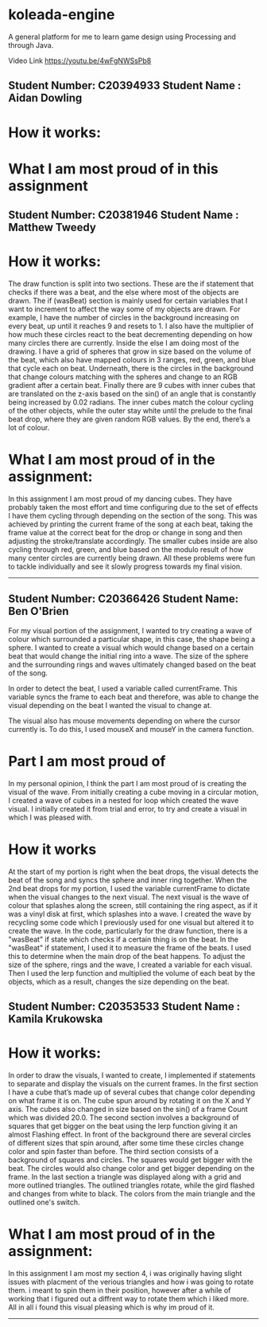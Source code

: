 # koleada-engine
A general platform for me to learn game design using Processing and through Java.

Video Link
https://youtu.be/4wFgNWSsPb8

Student Number: C20394933
Student Name  : Aidan Dowling
---
# How it works:

# What I am  most proud of in this assignment

Student Number: C20381946
Student Name  : Matthew Tweedy
---
# How it works:
The draw function is split into two sections. These are the if statement that checks if there was a beat, and the else where most of the objects are drawn. The if (wasBeat) section is mainly used for certain variables that I want to increment to affect the way some of my objects are drawn. For example, I have the number of circles in the background increasing on every beat, up until it reaches 9 and resets to 1. I also have the multiplier of how much these circles react to the beat decrementing depending on how many circles there are currently. Inside the else I am doing most of the drawing. I have a grid of spheres that grow in size based on the volume of the beat, which also have mapped colours in 3 ranges, red, green, and blue that cycle each on beat. Underneath, there is the circles in the background that change colours matching with the spheres and change to an RGB gradient after a certain beat. Finally there are 9 cubes with inner cubes that are translated on the z-axis based on the sin() of an angle that is constantly being increased by 0.02 radians. The inner cubes match the colour cycling of the other objects, while the outer stay white until the prelude to the final beat drop, where they are given random RGB values. By the end, there’s a lot of colour.

# What I am most proud of in the assignment:
In this assignment I am most proud of my dancing cubes. They have probably taken the most effort and time configuring due to the set of effects I have them cycling through depending on the section of the song. This was achieved by printing the current frame of the song at each beat, taking the frame value at the correct beat for the drop or change in song and then adjusting the stroke/translate accordingly. The smaller cubes inside are also cycling through red, green, and blue based on the modulo result of how many center circles are currently being drawn. All these problems were fun to tackle individually and see it slowly progress towards my final vision.

-----

Student Number: C20366426
Student Name: Ben O'Brien
---
For my visual portion of the assignment, I wanted to try creating a wave of colour which surrounded a particular shape, in this case, the shape being a sphere. I wanted to create a visual which would change based on a certain beat that would change the initial ring into a wave. The size of the sphere and the surrounding rings and waves ultimately changed based on the beat of the song.

In order to detect the beat, I used a variable called currentFrame.
This variable syncs the frame to each beat and therefore, was able to change the visual depending on the beat I wanted the visual to change at.

The visual also has mouse movements depending on where the cursor currently is. To do this, I used mouseX and mouseY in the camera function.

# Part I am most proud of
In my personal opinion, I think the part I am most proud of is creating the visual of the wave. From initially creating a cube moving in a circular motion, I created a wave of cubes in a nested for loop which created the wave visual. I initially created it from trial and error, to try and create a visual in which I was pleased with.

# How it works
At the start of my portion is right when the beat drops, the visual detects the beat of the song and syncs the sphere and inner ring together. When the 2nd beat drops for my portion, I used the variable currentFrame to dictate when the visual changes to the next visual. The next visual is the wave of colour that splashes along the screen, still containing the ring aspect, as if it was a vinyl disk at first, which splashes into a wave. I created the wave by recycling some code which I previously used for one visual but altered it to create the wave. In the code, particularly for the draw function, there is a "wasBeat" if state which checks if a certain thing is on the beat. In the "wasBeat" if statement, I used it to measure the frame of the beats. I used this to determine when the main drop of the beat happens. To adjust the size of the sphere, rings and the wave, I created a variable for each visual. Then I used the lerp function and multiplied the volume of each beat by the objects, which as a result, changes the size depending on the beat.

Student Number: C20353533
Student Name  : Kamila Krukowska
---
# How it works:
In order to draw the visuals, I wanted to create, I implemented if statements to separate and display the visuals on the current frames. In the first section I have a cube that’s made up of several cubes that change color depending on what frame it is on. The cube spun around by rotating it on the X and Y axis. The cubes also changed in size based on the sin() of a frame Count which was divided 20.0. The second section involves a background of squares that get bigger on the beat using the lerp function giving it an almost Flashing effect. In front of the background there are several circles of different sizes that spin around, after some time these circles change color and spin faster than before. The third section consists of a background of squares and circles. The squares would get bigger with the beat. The circles would also change color and get bigger depending on the frame. In the last section a triangle was displayed along with a grid and more outlined triangles. The outlined triangles rotate, while the gird flashed and changes from white to black. The colors from the main triangle and the outlined one's switch. 
# What I am most proud of in the assignment:
In this assignment I am most my section 4, i was originally having slight issues with placment of the verious triangles and how i was going to rotate them. i meant to spin them in their position, however after a while of working that i figured out a diffrent way to rotate them which i liked more. All in all i found this visual pleasing which is why im proud of it.

-----

